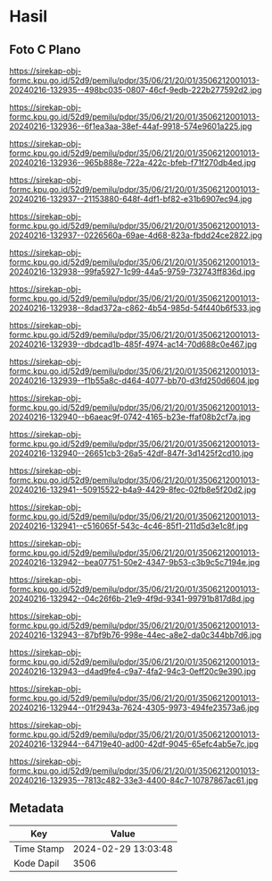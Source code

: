 # Hasil

## Foto C Plano

https://sirekap-obj-formc.kpu.go.id/52d9/pemilu/pdpr/35/06/21/20/01/3506212001013-20240216-132935--498bc035-0807-46cf-9edb-222b277592d2.jpg

https://sirekap-obj-formc.kpu.go.id/52d9/pemilu/pdpr/35/06/21/20/01/3506212001013-20240216-132936--6f1ea3aa-38ef-44af-9918-574e9601a225.jpg

https://sirekap-obj-formc.kpu.go.id/52d9/pemilu/pdpr/35/06/21/20/01/3506212001013-20240216-132936--965b888e-722a-422c-bfeb-f71f270db4ed.jpg

https://sirekap-obj-formc.kpu.go.id/52d9/pemilu/pdpr/35/06/21/20/01/3506212001013-20240216-132937--21153880-648f-4df1-bf82-e31b6907ec94.jpg

https://sirekap-obj-formc.kpu.go.id/52d9/pemilu/pdpr/35/06/21/20/01/3506212001013-20240216-132937--0226560a-69ae-4d68-823a-fbdd24ce2822.jpg

https://sirekap-obj-formc.kpu.go.id/52d9/pemilu/pdpr/35/06/21/20/01/3506212001013-20240216-132938--99fa5927-1c99-44a5-9759-732743ff836d.jpg

https://sirekap-obj-formc.kpu.go.id/52d9/pemilu/pdpr/35/06/21/20/01/3506212001013-20240216-132938--8dad372a-c862-4b54-985d-54f440b6f533.jpg

https://sirekap-obj-formc.kpu.go.id/52d9/pemilu/pdpr/35/06/21/20/01/3506212001013-20240216-132939--dbdcad1b-485f-4974-ac14-70d688c0e467.jpg

https://sirekap-obj-formc.kpu.go.id/52d9/pemilu/pdpr/35/06/21/20/01/3506212001013-20240216-132939--f1b55a8c-d464-4077-bb70-d3fd250d6604.jpg

https://sirekap-obj-formc.kpu.go.id/52d9/pemilu/pdpr/35/06/21/20/01/3506212001013-20240216-132940--b6aeac9f-0742-4165-b23e-ffaf08b2cf7a.jpg

https://sirekap-obj-formc.kpu.go.id/52d9/pemilu/pdpr/35/06/21/20/01/3506212001013-20240216-132940--26651cb3-26a5-42df-847f-3d1425f2cd10.jpg

https://sirekap-obj-formc.kpu.go.id/52d9/pemilu/pdpr/35/06/21/20/01/3506212001013-20240216-132941--50915522-b4a9-4429-8fec-02fb8e5f20d2.jpg

https://sirekap-obj-formc.kpu.go.id/52d9/pemilu/pdpr/35/06/21/20/01/3506212001013-20240216-132941--c516065f-543c-4c46-85f1-211d5d3e1c8f.jpg

https://sirekap-obj-formc.kpu.go.id/52d9/pemilu/pdpr/35/06/21/20/01/3506212001013-20240216-132942--bea07751-50e2-4347-9b53-c3b9c5c7194e.jpg

https://sirekap-obj-formc.kpu.go.id/52d9/pemilu/pdpr/35/06/21/20/01/3506212001013-20240216-132942--04c26f6b-21e9-4f9d-9341-99791b817d8d.jpg

https://sirekap-obj-formc.kpu.go.id/52d9/pemilu/pdpr/35/06/21/20/01/3506212001013-20240216-132943--87bf9b76-998e-44ec-a8e2-da0c344bb7d6.jpg

https://sirekap-obj-formc.kpu.go.id/52d9/pemilu/pdpr/35/06/21/20/01/3506212001013-20240216-132943--d4ad9fe4-c9a7-4fa2-94c3-0eff20c9e390.jpg

https://sirekap-obj-formc.kpu.go.id/52d9/pemilu/pdpr/35/06/21/20/01/3506212001013-20240216-132944--01f2943a-7624-4305-9973-494fe23573a6.jpg

https://sirekap-obj-formc.kpu.go.id/52d9/pemilu/pdpr/35/06/21/20/01/3506212001013-20240216-132944--64719e40-ad00-42df-9045-65efc4ab5e7c.jpg

https://sirekap-obj-formc.kpu.go.id/52d9/pemilu/pdpr/35/06/21/20/01/3506212001013-20240216-132935--7813c482-33e3-4400-84c7-10787867ac61.jpg


## Metadata

| Key        | Value               |
| ---------- | ------------------- |
| Time Stamp | 2024-02-29 13:03:48 |
| Kode Dapil | 3506                |



